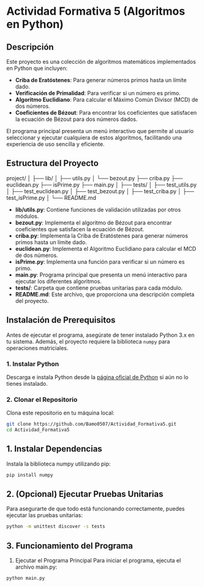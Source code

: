 # Actividad Formativa 5 (Algoritmos en Python)

## **Descripción**

Este proyecto es una colección de algoritmos matemáticos implementados en Python que incluyen:

- **Criba de Eratóstenes**: Para generar números primos hasta un límite dado.
- **Verificación de Primalidad**: Para verificar si un número es primo.
- **Algoritmo Euclidiano**: Para calcular el Máximo Común Divisor (MCD) de dos números.
- **Coeficientes de Bézout**: Para encontrar los coeficientes que satisfacen la ecuación de Bézout para dos números dados.

El programa principal presenta un menú interactivo que permite al usuario seleccionar y ejecutar cualquiera de estos algoritmos, facilitando una experiencia de uso sencilla y eficiente.

## **Estructura del Proyecto**

project/
│ ├── lib/
│ ├── utils.py
│ └── bezout.py
├── criba.py
├── euclidean.py
├── isPrime.py
├── main.py
│ ├── tests/
│ ├── test_utils.py
│ ├── test_euclidean.py
│ ├── test_bezout.py
│ ├── test_criba.py
│ ├── test_isPrime.py
│ └── README.md

- **lib/utils.py**: Contiene funciones de validación utilizadas por otros módulos.
- **bezout.py**: Implementa el algoritmo de Bézout para encontrar coeficientes que satisfacen la ecuación de Bézout.
- **criba.py**: Implementa la Criba de Eratóstenes para generar números primos hasta un límite dado.
- **euclidean.py**: Implementa el Algoritmo Euclidiano para calcular el MCD de dos números.
- **isPrime.py**: Implementa una función para verificar si un número es primo.
- **main.py**: Programa principal que presenta un menú interactivo para ejecutar los diferentes algoritmos.
- **tests/**: Carpeta que contiene pruebas unitarias para cada módulo.
- **README.md**: Este archivo, que proporciona una descripción completa del proyecto.

## **Instalación de Prerequisitos**

Antes de ejecutar el programa, asegúrate de tener instalado Python 3.x en tu sistema. Además, el proyecto requiere la biblioteca `numpy` para operaciones matriciales.

### **1. Instalar Python**

Descarga e instala Python desde la [página oficial de Python](https://www.python.org/downloads/) si aún no lo tienes instalado.

### **2. Clonar el Repositorio**

Clona este repositorio en tu máquina local:

```bash
git clone https://github.com/Bamo0507/Actividad_Formativa5.git
cd Actividad_Formativa5
```

## 1. Instalar Dependencias

Instala la biblioteca numpy utilizando pip:

```bash
pip install numpy
```

## 2. (Opcional) Ejecutar Pruebas Unitarias

Para asegurarte de que todo está funcionando correctamente, puedes ejecutar las pruebas unitarias:

```bash
python -m unittest discover -s tests
```

## 3. Funcionamiento del Programa

1. Ejecutar el Programa Principal
   Para iniciar el programa, ejecuta el archivo main.py:

```bash
python main.py
```
